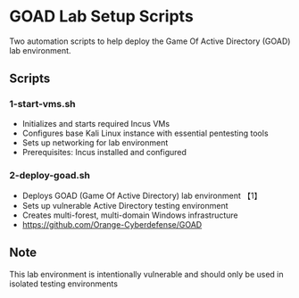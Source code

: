 # GOAD Lab Setup Scripts

Two automation scripts to help deploy the Game Of Active Directory (GOAD) lab environment.

## Scripts

### 1-start-vms.sh
- Initializes and starts required Incus VMs
- Configures base Kali Linux instance with essential pentesting tools
- Sets up networking for lab environment
- Prerequisites: Incus installed and configured

### 2-deploy-goad.sh
- Deploys GOAD (Game Of Active Directory) lab environment 【1】
- Sets up vulnerable Active Directory testing environment
- Creates multi-forest, multi-domain Windows infrastructure
- https://github.com/Orange-Cyberdefense/GOAD

## Note
This lab environment is intentionally vulnerable and should only be used in isolated testing environments
